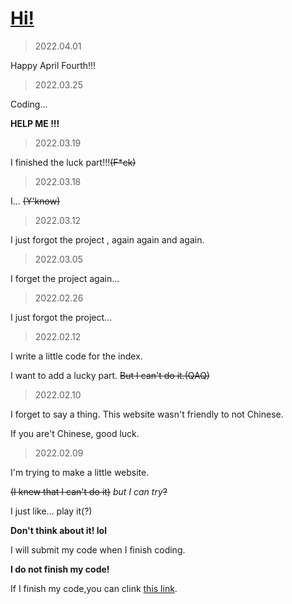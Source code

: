 # [Hi!](http://kinki-chou.github.io/index.html)

> 2022.04.01

Happy April Fourth!!!

> 2022.03.25

Coding...

**HELP ME !!!**

> 2022.03.19

I finished the luck part!!!~~(F*ck)~~

> 2022.03.18

I... ~~(Y'know)~~

> 2022.03.12

I just forgot the project , again again and again. 

> 2022.03.05

I forget the project again...

> 2022.02.26

I just forgot the project...

> 2022.02.12

I write a little code for the index.

I want to add a lucky part. ~~But I can't do it.(QAQ)~~

> 2022.02.10

I forget to say a thing.
This website wasn't friendly to not Chinese.

If you are't Chinese, good luck.

> 2022.02.09

I'm trying to make a little website.

~~(I knew that I can't do it)~~
*but I can try*~~?~~

I just like... play it(?)

**Don't think about it! lol**

I will submit my code when I finish coding.

**I do not finish my code!**

If I finish my code,you can clink [this link](http://kinki-chou.github.io/index.html).
